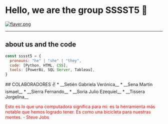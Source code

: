 # Hello, we are the group SSSST5 👋
[![flayer.png](https://i.postimg.cc/28bSv0fN/flayer.png)](https://postimg.cc/D8hh3dZx)

<hr>

## about us and the code

```js
const sssst5 = {
  pronouns: "he" | "she" | "they",
  code: [Python, HTML, CSS],
  tools: [PowerBi, SQL Server, Tableau],
}
```
<body>
##  COLABORADORES ✌
* __Setién Gabriela Verónica__
* __Sena Martin ismael__
* __Sierra Fernando__
* __Soria Julio Ezequiel__
* __Tissera Jorgelina__

<p style="color:rgb(255,0,0);"> Esto es lo que una computadora significa para mi: es la herramienta más notable que hemos logrado tener. Es como una bicicleta para nuestras mentes. - Steve Jobs</p>

</body>
